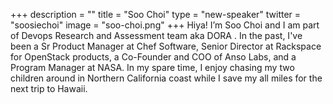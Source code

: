 +++
description = ""
title = "Soo Choi"
type = "new-speaker"
twitter = "soosiechoi"
image = "soo-choi.png"
+++
Hiya! I’m Soo Choi and I am part of Devops Research and Assessment team aka DORA . In the past, I've been a Sr Product Manager at Chef Software, Senior Director at Rackspace for OpenStack products, a Co-Founder and COO of Anso Labs, and a Program Manager at NASA. In my spare time, I enjoy chasing my two children around in Northern California coast while I save my all miles for the next trip to Hawaii.